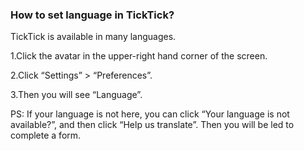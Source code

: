 ### How to set language in TickTick?
TickTick is available in many languages. 

1.Click the avatar in the upper-right hand corner of the screen.

2.Click “Settings” > “Preferences”.

3.Then you will see “Language”.

PS: If your language is not here, you can click “Your language is not available?”, and then click “Help us translate”. Then you will be led to complete a form.
